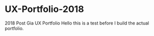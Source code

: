 # UX-Portfolio-2018
2018 Post Gia UX Portfolio
Hello this is a test before I build the actual portfolio.

